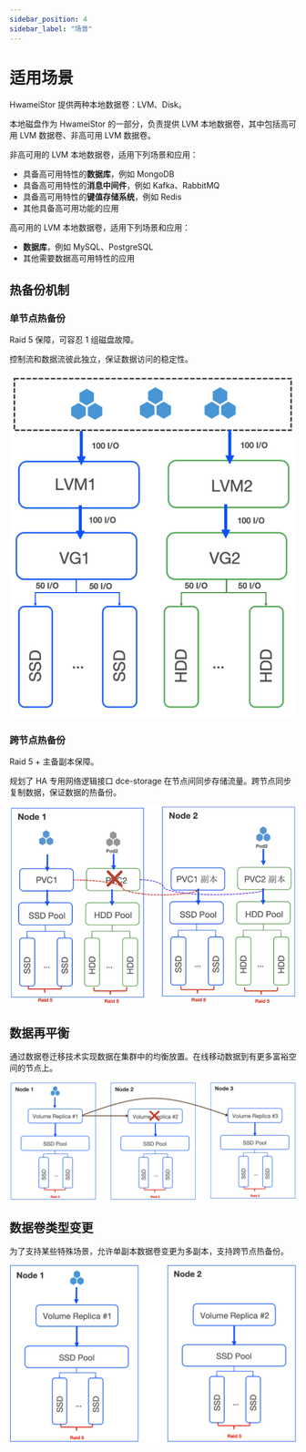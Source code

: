 ```yaml
---
sidebar_position: 4
sidebar_label: "场景"
---
```


# 适用场景

HwameiStor 提供两种本地数据卷：LVM、Disk。

本地磁盘作为 HwameiStor 的一部分，负责提供 LVM 本地数据卷，其中包括高可用 LVM 数据卷、非高可用 LVM 数据卷。

非高可用的 LVM 本地数据卷，适用下列场景和应用：

- 具备高可用特性的**数据库**，例如 MongoDB
- 具备高可用特性的**消息中间件**，例如 Kafka、RabbitMQ
- 具备高可用特性的**键值存储系统**，例如 Redis
- 其他具备高可用功能的应用

高可用的 LVM 本地数据卷，适用下列场景和应用：

- **数据库**，例如 MySQL、PostgreSQL
- 其他需要数据高可用特性的应用

## 热备份机制

### 单节点热备份
Raid 5 保障，可容忍 1 组磁盘故障。

控制流和数据流彼此独立，保证数据访问的稳定性。

![单节点热备份](images/ioflow.png)

### 跨节点热备份
Raid 5 + 主备副本保障。

规划了 HA 专用网络逻辑接口 dce-storage 在节点间同步存储流量。跨节点同步复制数据，保证数据的热备份。

![跨节点热备份](images/ha.png)

## 数据再平衡

通过数据卷迁移技术实现数据在集群中的均衡放置。在线移动数据到有更多富裕空间的节点上。

![数据再平衡](images/balance.png)

## 数据卷类型变更

为了支持某些特殊场景，允许单副本数据卷变更为多副本，支持跨节点热备份。

![数据卷类型变更](images/volumechange.png)
